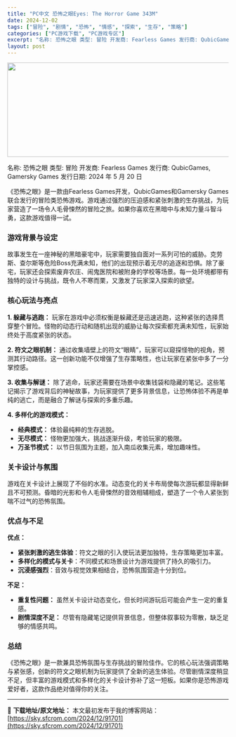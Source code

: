 ```yaml
---
title: "PC中文 恐怖之眼Eyes: The Horror Game 343M"
date: 2024-12-02
tags: ["冒险", "剧情", "恐怖", "情感", "探索", "生存", "策略"]
categories: ["PC游戏下载", "PC游戏专区"]
excerpt: "名称: 恐怖之眼 类型: 冒险 开发商: Fearless Games 发行商: QubicGames, Gamersky Games 发行日期: 2024 年 5 月 20 日 《恐怖之眼》是一款由Fearless Games开发，QubicGames和Gamersky Games联合发行的冒险类&hellip;"
layout: post
---
```


<img class="aligncenter size-full wp-image-91702" src="https://sky.sfcrom.com/wp-content/uploads/2024/12/2024120202105339.webp" alt="" width="660" height="215" />

名称: 恐怖之眼
类型: 冒险
开发商: Fearless Games
发行商: QubicGames, Gamersky Games
发行日期: 2024 年 5 月 20 日

《恐怖之眼》是一款由Fearless Games开发，QubicGames和Gamersky Games联合发行的冒险类恐怖游戏。游戏通过强烈的压迫感和紧张刺激的生存挑战，为玩家营造了一场令人毛骨悚然的冒险之旅。如果你喜欢在黑暗中与未知力量斗智斗勇，这款游戏值得一试。
<h3><strong>游戏背景与设定</strong></h3>
故事发生在一座神秘的黑暗豪宅中，玩家需要独自面对一系列可怕的威胁。克劳斯、查尔斯等危险Boss充满未知，他们的出现预示着无尽的追逐和恐惧。除了豪宅，玩家还会探索废弃农庄、闹鬼医院和被附身的学校等场景。每一处环境都带有独特的设计与挑战，既令人不寒而栗，又激发了玩家深入探索的欲望。
<h3><strong>核心玩法与亮点</strong></h3>
<strong>1. 躲藏与逃跑：</strong>
玩家在游戏中必须权衡是躲藏还是迅速逃跑，这种紧张的选择贯穿整个冒险。怪物的动态行动和随机出现的威胁让每次探索都充满未知性，玩家始终处于高度紧张的状态。

<strong>2. 符文之眼机制：</strong>
通过收集墙壁上的符文“眼睛”，玩家可以窥探怪物的视角，预测其行动路径。这一创新功能不仅增强了生存策略性，也让玩家在紧张中多了一分掌控感。

<strong>3. 收集与解谜：</strong>
除了逃命，玩家还需要在场景中收集钱袋和隐藏的笔记。这些笔记揭示了游戏背后的神秘故事，为玩家提供了更多背景信息，让恐怖体验不再是单纯的逃亡，而是融合了解谜与探索的多重乐趣。

<strong>4. 多样化的游戏模式：</strong>
<ul>
 	<li><strong>经典模式：</strong> 体验最纯粹的生存逃脱。</li>
 	<li><strong>无尽模式：</strong> 怪物更加强大，挑战逐渐升级，考验玩家的极限。</li>
 	<li><strong>万圣节模式：</strong> 以节日氛围为主题，加入南瓜收集元素，增加趣味性。</li>
</ul>
<h3><strong>关卡设计与氛围</strong></h3>
游戏在关卡设计上展现了不俗的水准。动态变化的关卡布局使每次游玩都显得新鲜且不可预测。昏暗的光影和令人毛骨悚然的音效相辅相成，塑造了一个令人紧张到喘不过气的恐怖氛围。
<h3><strong>优点与不足</strong></h3>
<strong>优点：</strong>
<ul>
 	<li><strong>紧张刺激的逃生体验</strong>：符文之眼的引入使玩法更加独特，生存策略更加丰富。</li>
 	<li><strong>多样化的模式与关卡</strong>：不同模式和场景设计为游戏提供了持久的吸引力。</li>
 	<li><strong>沉浸感强烈</strong>：音效与视觉效果相结合，恐怖氛围营造十分到位。</li>
</ul>
<strong>不足：</strong>
<ul>
 	<li><strong>重复性问题：</strong> 虽然关卡设计动态变化，但长时间游玩后可能会产生一定的重复感。</li>
 	<li><strong>剧情深度不足：</strong> 尽管有隐藏笔记提供背景信息，但整体叙事较为零散，缺乏足够的情感共鸣。</li>
</ul>
<h3><strong>总结</strong></h3>
《恐怖之眼》是一款兼具恐怖氛围与生存挑战的冒险佳作。它的核心玩法强调策略与紧张感，创新的符文之眼机制为玩家提供了全新的逃生体验。尽管剧情深度稍显不足，但丰富的游戏模式和多样化的关卡设计弥补了这一短板。如果你是恐怖游戏爱好者，这款作品绝对值得你的关注。

---
📖 **下载地址/原文地址：** 本文最初发布于我的博客网站：[https://sky.sfcrom.com/2024/12/91701](https://sky.sfcrom.com/2024/12/91701)
